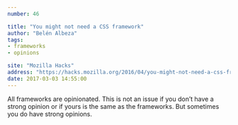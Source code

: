 ```yaml
---
number: 46

title: "You might not need a CSS framework"
author: "Belén Albeza"
tags:
- frameworks
- opinions

site: "Mozilla Hacks"
address: "https://hacks.mozilla.org/2016/04/you-might-not-need-a-css-framework/"
date: 2017-03-03 14:55:00
---
```


All frameworks are opinionated. This is not an issue if you don’t have a strong opinion or if yours is the same as the frameworks. But sometimes you do have strong opinions.
